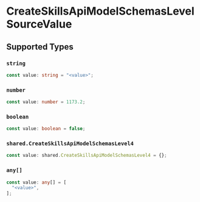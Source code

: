 # CreateSkillsApiModelSchemasLevelSourceValue


## Supported Types

### `string`

```typescript
const value: string = "<value>";
```

### `number`

```typescript
const value: number = 1173.2;
```

### `boolean`

```typescript
const value: boolean = false;
```

### `shared.CreateSkillsApiModelSchemasLevel4`

```typescript
const value: shared.CreateSkillsApiModelSchemasLevel4 = {};
```

### `any[]`

```typescript
const value: any[] = [
  "<value>",
];
```

